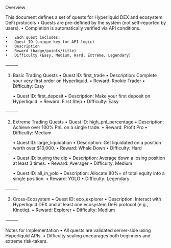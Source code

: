 Overview

This document defines a set of quests for Hyperliquid DEX and ecosystem DeFi protocols
	•	Quests are pre-defined by the system (not self-reported by users).
	•	Completion is automatically verified via API conditions.

	•	Each quest includes:
	•	Quest ID (unique key for API logic)
	•	Description
	•	Reward (badge/points/title)
	•	Difficulty (Easy, Medium, Hard, Extreme, Legendary)

⸻

1. Basic Trading Quests
	•	Quest ID: first_trade
	•	Description: Complete your very first order on Hyperliquid.
	•	Reward: Rookie Trader
	•	Difficulty: Easy

	•	Quest ID: first_deposit
	•	Description: Make your first deposit on Hyperliquid.
	•	Reward: First Step
	•	Difficulty: Easy

⸻

2. Extreme Trading Quests
	•	Quest ID: high_pnl_percentage
	•	Description: Achieve over 100% PnL on a single trade.
	•	Reward: Profit Pro
	•	Difficulty: Medium

	•	Quest ID: large_liquidation
	•	Description: Get liquidated on a position worth over $10,000.
	•	Reward: Whale Down
	•	Difficulty: Hard

	•	Quest ID: buying the dip
	•	Description: Average down a losing position at least 3 times.
	•	Reward: Averager
	•	Difficulty: Medium

	•	Quest ID: all_in_yolo
	•	Description: Allocate 80%+ of total equity into a single position.
	•	Reward: YOLO
	•	Difficulty: Legendary

⸻

3. Cross-Ecosystem
	•	Quest ID: eco_explorer
	•	Description: Interact with Hyperliquid DEX and at least one ecosystem DeFi protocol (e.g., Kinetiq).
	•	Reward: Explorer
	•	Difficulty: Medium

⸻

Notes for Implementation
	•	All quests are validated server-side using Hyperliquid APIs.
	•	Difficulty scaling encourages both beginners and extreme risk-takers.
